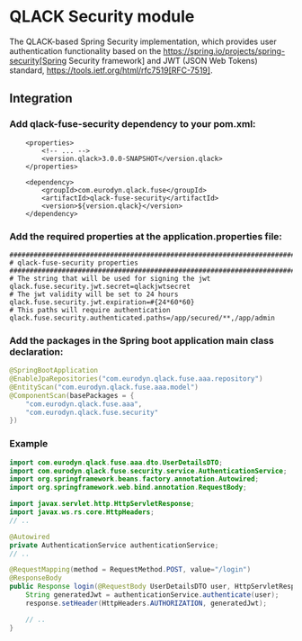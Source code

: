 # QLACK Security module

The QLACK-based Spring Security implementation, which provides user authentication functionality based on the https://spring.io/projects/spring-security[Spring Security framework] and JWT (JSON Web Tokens) standard, https://tools.ietf.org/html/rfc7519[RFC-7519].

## Integration

### Add qlack-fuse-security dependency to your pom.xml:

```
    <properties>
        <!-- ... -->
        <version.qlack>3.0.0-SNAPSHOT</version.qlack>
    </properties>

    <dependency>
        <groupId>com.eurodyn.qlack.fuse</groupId>
        <artifactId>qlack-fuse-security</artifactId>
        <version>${version.qlack}</version>
    </dependency>
```

### Add the required properties at the application.properties file:

```properties
################################################################################
# qlack-fuse-security properties
################################################################################
# The string that will be used for signing the jwt
qlack.fuse.security.jwt.secret=qlackjwtsecret
# The jwt validity will be set to 24 hours
qlack.fuse.security.jwt.expiration=#{24*60*60}
# This paths will require authentication
qlack.fuse.security.authenticated.paths=/app/secured/**,/app/admin
```

### Add the packages in the Spring boot application main class declaration:

```java
@SpringBootApplication
@EnableJpaRepositories("com.eurodyn.qlack.fuse.aaa.repository")
@EntityScan("com.eurodyn.qlack.fuse.aaa.model")
@ComponentScan(basePackages = {
    "com.eurodyn.qlack.fuse.aaa",
    "com.eurodyn.qlack.fuse.security"
})
```

### Example
```java
import com.eurodyn.qlack.fuse.aaa.dto.UserDetailsDTO;
import com.eurodyn.qlack.fuse.security.service.AuthenticationService;
import org.springframework.beans.factory.annotation.Autowired;
import org.springframework.web.bind.annotation.RequestBody;

import javax.servlet.http.HttpServletResponse;
import javax.ws.rs.core.HttpHeaders;
// ..

@Autowired
private AuthenticationService authenticationService;
// ..

@RequestMapping(method = RequestMethod.POST, value="/login")
@ResponseBody
public Response login(@RequestBody UserDetailsDTO user, HttpServletResponse response) {
    String generatedJwt = authenticationService.authenticate(user);
    response.setHeader(HttpHeaders.AUTHORIZATION, generatedJwt);

    // ..
}
```


